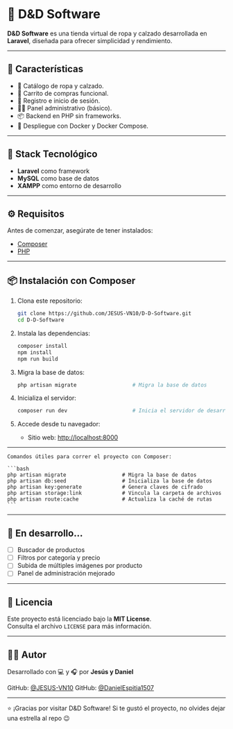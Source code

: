 # 🛒 D&D Software

**D&D Software** es una tienda virtual de ropa y calzado desarrollada en **Laravel**, diseñada para ofrecer simplicidad y rendimiento.

---

## 🚀 Características

- 🧢 Catálogo de ropa y calzado.
- 🛒 Carrito de compras funcional.
- 👤 Registro e inicio de sesión.
- 🧑‍💼 Panel administrativo (básico).
- 📦 Backend en PHP sin frameworks.
- 🐳 Despliegue con Docker y Docker Compose.

---

## 🐳 Stack Tecnológico

- **Laravel** como framework
- **MySQL** como base de datos
- **XAMPP** como entorno de desarrollo

---

## ⚙️ Requisitos

Antes de comenzar, asegúrate de tener instalados:

- [Composer](https://getcomposer.org/download/)
- [PHP](https://www.php.net/downloads.php)

---

## 📦 Instalación con Composer

1. Clona este repositorio:

    ```bash
    git clone https://github.com/JESUS-VN10/D-D-Software.git
    cd D-D-Software
    ```

2. Instala las dependencias:

    ```bash
    composer install
    npm install
    npm run build
    ```

3. Migra la base de datos:

    ```bash
    php artisan migrate                  # Migra la base de datos
    ```

4. Inicializa el servidor:

    ```bash
    composer run dev                     # Inicia el servidor de desarrollo (Tanto el de Laraval como el de Vite)
    ```

5. Accede desde tu navegador:
    - Sitio web: [http://localhost:8000](http://localhost:8000)

---

    Comandos útiles para correr el proyecto con Composer:

    ```bash
    php artisan migrate                  # Migra la base de datos
    php artisan db:seed                  # Inicializa la base de datos
    php artisan key:generate             # Genera claves de cifrado
    php artisan storage:link             # Vincula la carpeta de archivos
    php artisan route:cache              # Actualiza la caché de rutas
    ```

---

## 🧪 En desarrollo...

- [ ] Buscador de productos
- [ ] Filtros por categoría y precio
- [ ] Subida de múltiples imágenes por producto
- [ ] Panel de administración mejorado

---

## 📄 Licencia

Este proyecto está licenciado bajo la **MIT License**.  
Consulta el archivo `LICENSE` para más información.

---

## 👨‍💻 Autor

Desarrollado con 💻 y 🎧 por **Jesús y Daniel**

GitHub: [@JESUS-VN10](https://github.com/JESUS-VN10)
GitHub: [@DanielEspitia1507](https://github.com/DanielEspitia1507)

---

⭐ ¡Gracias por visitar D&D Software! Si te gustó el proyecto, no olvides dejar una estrella al repo 😉
